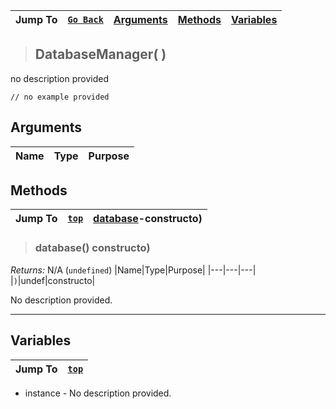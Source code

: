 |Jump To|[`Go Back`]()|[Arguments](#arguments)|[Methods](#methods)|[Variables](#variables)|
|---|---|---|---|---|
>## DatabaseManager( )
no description provided
```GML
// no example provided
```
## Arguments
|Name|Type|Purpose|
|---|---|---|

## Methods
|Jump To|[`top`](#)|[database](#database)-constructo)|
|---|---|---|
> ### database() constructo)
*Returns:* N/A (`undefined`)
|Name|Type|Purpose|
|---|---|---|
|`)`|undef|constructo|

No description provided.
***
## Variables
|Jump To|[`top`](#)|
|---|---|

* instance - No description provided.

